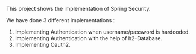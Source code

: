 This project shows the implementation of Spring Security.

We have done 3 different implementations :
1. Implementing Authentication when username/password is hardcoded.
2. Implementing Authentication with the help of h2-Database.
3. Implementing Oauth2.
